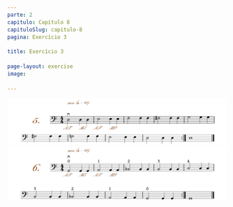 ```yaml
---
parte: 2
capitulo: Capítulo 8
capituloSlug: capitulo-8
pagina: Exercício 3

title: Exercício 3

page-layout: exercise
image:

---
```


<img src="/assets/graphics/content/2_1_3_5.png"/>
<img src="/assets/graphics/content/2_1_3_6.png"/>